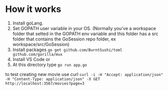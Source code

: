 # How it works

1) Install goLang.
2) Set GOPATH user variable in your OS. (Normally you've a workspace folder that setted in the GOPATH env variable and this folder has a src folder that contains the GoSession repo folder, ex workspace/src/GoSession)
3) Install packages `go get github.com/BurntSushi/toml github.com/gorilla/mux`
4) Install VS Code or
5) At this directory type `go run app.go`

to test creating new movie use curl
`curl -i -H "Accept: application/json" -H "Content-Type: application/json" -X GET http://localhost:3567/movies?page=3`